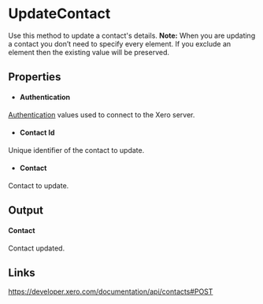 UpdateContact
============

Use this method to update a contact's details.
**Note:** When you are updating a contact you don’t need to specify every element. If you exclude an element then the existing value will be preserved.

Properties
----------

-  #### Authentication
[Authentication](../../../Common/Authentication/Index.md) values used to connect to the Xero server.
-  #### Contact Id
Unique identifier of the contact to update.
-  #### Contact
Contact to update.


Output
-----
#### Contact
Contact updated.

Links
-----

https://developer.xero.com/documentation/api/contacts#POST